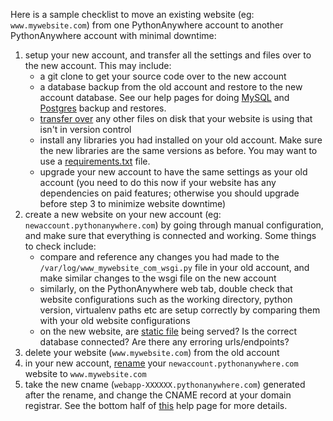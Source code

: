 
<!--
.. title: How to move a domain from one PythonAnywhere user account to another
.. slug: MovingDomainToAnotherPythonAnywhereAccount
.. date: 2018-01-01 14:35:28 UTC+01:00
.. tags:
.. category:
.. link:
.. description:
.. type: text
-->

Here is a sample checklist to move an existing website (eg:
`www.mywebsite.com`) from one PythonAnywhere account to another PythonAnywhere
account with minimal downtime:

1. setup your new account, and transfer all the settings and files over to the
   new account. This may include:
    - a git clone to get your source code over to the new account
    - a database backup from the old account and restore to the new account database. See our help pages for doing [MySQL](/pages/MySQLBackupRestore) and [Postgres](/pages/RegularPostgresBackups) backup and restores.
    - [transfer over](/pages/UploadingAndDownloadingFiles) any other files on disk that your website is using that isn't in version control
    - install any libraries you had installed on your old account. Make sure
      the new libraries are the same versions as before. You may want to use a
      [requirements.txt](https://pip.pypa.io/en/stable/user_guide/#id1) file.
    - upgrade your new account to have the same settings as your old account
      (you need to do this now if your website has any dependencies on paid
      features; otherwise you should upgrade before step 3 to minimize website
      downtime)
2. create a new website on your new account (eg:
   `newaccount.pythonanywhere.com`) by going through manual configuration, and
   make sure that everything is connected and working. Some things to check
   include:
    - compare and reference any changes you had made to the
      `/var/log/www_mywebsite_com_wsgi.py` file in your old account, and
      make similar changes to the wsgi file on the new account
    - similarly, on the PythonAnywhere web tab, double check that website
      configurations such as the working directory, python version, virtualenv
      paths etc are setup correctly by comparing them with your old website
      configurations
    - on the new website, are [static file](/pages/StaticFiles) being served?
      Is the correct database connected? Are there any erroring urls/endpoints?
3. delete your website (`www.mywebsite.com`) from the old account
4. in your new account, [rename](/pages/UsingANewDomainForExistingWebApp)
   your `newaccount.pythonanywhere.com` website to `www.mywebsite.com`
5. take the new cname (`webapp-XXXXXX.pythonanywhere.com`) generated after the
   rename, and change the CNAME record at your domain registrar. See the bottom
   half of [this](/pages/CustomDomains) help page for more details.
